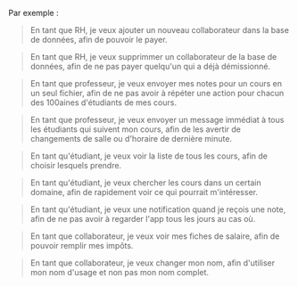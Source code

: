 Par exemple :

> En tant que RH, je veux ajouter un nouveau collaborateur dans la base de données, afin de pouvoir le payer.

> En tant que RH, je veux supprimmer un collaborateur de la base de données, afin de ne pas payer quelqu'un qui a déjà démissionné.

> En tant que professeur, je veux envoyer mes notes pour un cours en un seul fichier, afin de ne pas avoir à répéter une action pour chacun des 100aines d'étudiants de mes cours.

> En tant que professeur, je veux envoyer un message immédiat à tous les étudiants qui suivent mon cours, afin de les avertir de changements de salle ou d'horaire de dernière minute.

> En tant qu'étudiant, je veux voir la liste de tous les cours, afin de choisir lesquels prendre.

> En tant qu'étudiant, je veux chercher les cours dans un certain domaine, afin de rapidement voir ce qui pourrait m'intéresser.

> En tant qu'étudiant, je veux une notification quand je reçois une note, afin de ne pas avoir à regarder l'app tous les jours au cas où.

> En tant que collaborateur, je veux voir mes fiches de salaire, afin de pouvoir remplir mes impôts.

> En tant que collaborateur, je veux changer mon nom, afin d'utiliser mon nom d'usage et non pas mon nom complet.
